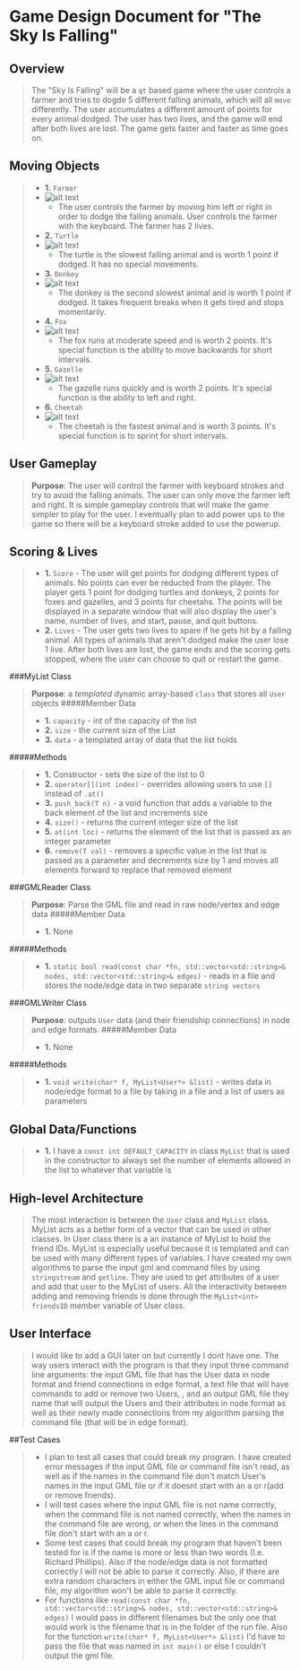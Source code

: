 # Game Design Document for "The Sky Is Falling"

## Overview
> The "Sky Is Falling" will be a `qt` based game where the user controls a farmer and tries to dogde 5 different falling animals, which will all `move` differently.
> The user accumulates a different amount of points for every animal dodged. The user has two lives, and the game will end after both lives are lost. The game gets faster and faster as time goes on.

## Moving Objects
> 
> + **1.** `Farmer`
> + ![alt text](http://www.econedlink.org/lessons/images_lessons/267_farmer1.jpg "Farmer")
>    - The user controls the farmer by moving him left or right in order to dodge the falling animals. User controls the farmer with the keyboard. The farmer has 2 lives.
> + **2.** `Turtle`
> + ![alt text](http://aux.iconpedia.net/uploads/192463869.png "Turtle")
>    - The turtle is the slowest falling animal and is worth 1 point if dodged. It has no special movements.
> + **3.** `Donkey`
> + ![alt text](http://icons.iconarchive.com/icons/turbomilk/animals/256/donkey-icon.png "Donkey")
>    - The donkey is the second slowest animal and is worth 1 point if dodged. It takes frequent breaks when it gets tired and stops momentarily.
> + **4.** `Fox`
> + ![alt text](http://osx.wdfiles.com/local--files/icon:cunning-fox/Cunning-Fox.png "Fox")
>    - The fox runs at moderate speed and is worth 2 points. It's special function is the ability to move backwards for short intervals. 
> + **5.** `Gazelle`
> + ![alt text](http://www.iconshock.com/img_jpg/SUPERVISTA/animals/jpg/128/gazelle_icon.jpg "Gazelle")
>    - The gazelle runs quickly and is worth 2 points. It's special function is the ability to left and right. 
> + **6.** `Cheetah`
> + ![alt text](http://www.iconshock.com/img_jpg/SUNNYDAY/animals/jpg/128/cheetah_icon.jpg "Cheetah")
>    - The cheetah is the fastest animal and is worth 3 points. It's special function is to sprint for short intervals. 

## User Gameplay
> **Purpose**: The user will control the farmer with keyboard strokes and try to avoid the falling animals. The user can only move the farmer left and right. It is simple gameplay controls that will make the game simpler to play for the user. I eventually plan to add power ups to the game so there will be a keyboard stroke added to use the powerup.

## Scoring & Lives
> + **1.** `Score` - The user will get points for dodging different types of animals. No points can ever be reducted from the player. The player gets 1 point for dodging turtles and donkeys, 2 points for foxes and gazelles, and 3 points for cheetahs. The points will be displayed in a separate window that will also display the user's name, number of lives, and start, pause, and quit buttons.
> + **2.** `Lives` - The user gets two lives to spare if he gets hit by a falling animal. All types of animals that aren't dodged make the user lose 1 live. After both lives are lost, the game ends and the scoring gets stopped, where the user can choose to quit or restart the game.
> 
###MyList Class
> **Purpose**: a *templated* dynamic array-based `class` that stores all `User` objects
#####Member Data
> + **1.** `capacity` - int of the capacity of the list
> + **2.** `size` - the current size of the List
> + **3.** `data` - a templated array of data that the list holds
>        
#####Methods
> + **1.** Constructor - sets the size of the list to 0
> + **2.** `operator[](int index)` - overrides allowing users to use `[]` instead of `.at()`
> + **3.** `push_back(T n)` - a void function that adds a variable to the back element of the list and increments size
> + **4.** `size()` - returns the current integer size of the list
> + **5.** `at(int loc)` - returns the element of the list that is passed as an integer parameter 
> + **6.** `remove(T val)` - removes a specific value in the list that is passed as a parameter and decrements size by 1 and moves all elements forward to replace that removed element
> 
###GMLReader Class
> **Purpose**: Parse the GML file and read in raw node/vertex and edge data
#####Member Data
> + **1.** None
>         
#####Methods
> + **1.** `static bool read(const char *fn, std::vector<std::string>& nodes, std::vector<std::string>& edges)` - reads in a file and stores the node/edge data in two separate `string vectors`
> 
###GMLWriter Class
> **Purpose**: outputs `User` data (and their friendship connections) in node and edge formats.
#####Member Data
> + **1.** None
>          
#####Methods
> + **1.** `void write(char* f, MyList<User*> &list)` - writes data in node/edge format to a file by taking in a file and a list of users as parameters
> 

## Global Data/Functions
> + **1.** I have a `const int DEFAULT_CAPACITY` in class `MyList` that is used in the constructor to always set the number of elements allowed in the list to whatever that variable is

## High-level Architecture
> The most interaction is between the `User` class and `MyList` class. MyList acts as a better form of a vector that can be used in other classes.
> In User class there is a an instance of MyList to hold the friend IDs. MyList is especially useful because it is templated and can be used with many different
> types of variables. I have created my own algorithms to parse the input gml and command files by using `stringstream` and `getline`. They are used to get attributes
> of a user and add that user to the MyList of users. All the interactivity between adding and removing friends is done through the `MyList<int> friendsID` member variable of User class.


## User Interface
> I would like to add a GUI later on but currently I dont have one. The way users interact with the program is that they input three command line arguments: 
> the input GML file that has the User data in node format and friend connections in edge format, a text file that will have commands to add or remove two Users,
>, and an output GML file they name that will output the Users and their attributes in node format as well as their newly made connections from my algorithm parsing the command
> file (that will be in edge format).

##Test Cases
> + I plan to test all cases that could break my program. I have created error messages if the input GML file or command file isn't read, as well as if the names in the command file 
> don't match User's names in the input GML file or if it doesnt start with an a or r(add or remove friends).
> + I will test cases where the input GML file is not name correctly, when the command file is not named correctly, when the names in the command file are wrong, or when the lines in the command file don't start with an a or r.
> + Some test cases that could break my program that haven't been tested for is if the name is more or less than two words (I.e. Richard Phillips). Also if the node/edge data is not formatted correctly I will not be able to parse it correctly.
> Also, if there are extra random characters in either the GML input file or command file, my algorithm won't be able to parse it correctly.
> + For functions like `read(const char *fn, std::vector<std::string>& nodes, std::vector<std::string>& edges)` I would pass in different filenames but the only one that would work is the filename that is in the folder of the run file.
> Also for the function `write(char* f, MyList<User*> &list)` I'd have to pass the file that was named in `int main()` or else I couldn't output the gml file.

